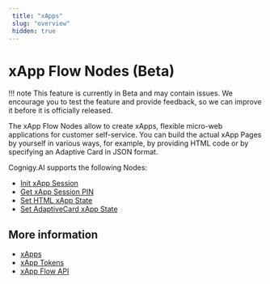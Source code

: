 ```yaml
---
 title: "xApps" 
 slug: "overview" 
 hidden: true 
---
```


# xApp Flow Nodes (Beta)

!!! note
    This feature is currently in Beta and may contain issues. We encourage you to test the feature and provide feedback, so we can improve it before it is officially released.

The xApp Flow Nodes allow to create xApps, flexible micro-web applications for customer self-service. You can build the actual xApp Pages by yourself in various ways, for example, by providing HTML code or by specifying an Adaptive Card in JSON format.

Cognigy.AI supports the following Nodes:

 - [Init xApp Session](init-xApp-session.md)
 - [Get xApp Session PIN](get-xApp-session-PIN.md)
 - [Set HTML xApp State](set-html-xApp-state.md)
 - [Set AdaptiveCard xApp State](set-AdaptiveCard-xApp-state.md)
   
## More information

- [xApps](../../xApp/overview.md)
- [xApp Tokens](../../xApp/tokens.md)
- [xApp Flow API](../../xApp/api.md)